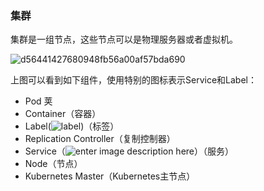 ### 集群

集群是一组节点，这些节点可以是物理服务器或者虚拟机。

![d56441427680948fb56a00af57bda690](/Users/xianguang/IdeaProjects/myutil/antd-demor/src/imgs/d56441427680948fb56a00af57bda690.png)

上图可以看到如下组件，使用特别的图标表示Service和Label：

 

- Pod  荚
- Container（容器）
- Label(![label](http://omerio.com/wp-content/uploads/2015/12/label.png))（标签）
- Replication Controller（复制控制器）
- Service（![enter image description here](http://omerio.com/wp-content/uploads/2015/12/service.png)）（服务）
- Node（节点）
- Kubernetes Master（Kubernetes主节点）